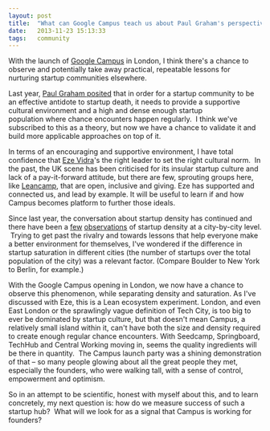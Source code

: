 ```yaml
---
layout: post
title:  "What can Google Campus teach us about Paul Graham's perspective on startup hubs?"
date:   2013-11-23 15:13:33
tags:   community
---
```


With the launch of <a href="http://www.campuslondon.com">Google Campus</a> in London, I think there's a chance to observe and potentially take away practical, repeatable lessons for nurturing startup communities elsewhere.

Last year, <a href="http://paulgraham.com/hubs.html">Paul Graham posited</a> that in order for a startup community to be an effective antidote to startup death, it needs to provide a supportive cultural environment and a high and dense enough startup population where chance encounters happen regularly.  I think we've subscribed to this as a theory, but now we have a chance to validate it and build more applicable approaches on top of it.

In terms of an encouraging and supportive environment, I have total confidence that <a href="http://twitter.com/ediggs">Eze Vidra</a>'s the right leader to set the right cultural norm.  In the past, the UK scene has been criticised for its insular startup culture and lack of a pay-it-forward attitude, but there are few, sprouting groups here, like <a href="http://leanca.mp">Leancamp</a>, that are open, inclusive and giving. Eze has supported and connected us, and lead by example. It will be useful to learn if and how Campus becomes platform to further those ideals.

Since last year, the conversation about startup density has continued and there have been a <a href="http://scott-allison.net/2011/10/21/location-matters-for-your-startup/">few</a> <a href="http://mashable.com/2012/02/08/valley-alley-meetup/#47529Top-Bay-Area-Meetup-Groups">observations</a> of startup density at a city-by-city level.  Trying to get past the rivalry and towards lessons that help everyone make a better environment for themselves, I've wondered if the difference in startup saturation in different cities (the number of startups over the total population of the city) was a relevant factor. (Compare Boulder to New York to Berlin, for example.)

With the Google Campus opening in London, we now have a chance to observe this phenomenon, while separating density and saturation. As I've discussed with Eze, this is a Lean ecosystem experiment. London, and even East London or the sprawlingly vague definition of Tech City, is too big to ever be dominated by startup culture, but that doesn't mean Campus, a relatively small island within it, can't have both the size and density required to create enough regular chance encounters. With Seedcamp, Springboard, TechHub and Central Working moving in, seems the quality ingredients will be there in quantity.  The Campus launch party was a shining demonstration of that – so many people glowing about all the great people they met, especially the founders, who were walking tall, with a sense of control, empowerment and optimism.

So in an attempt to be scientific, honest with myself about this, and to learn concretely, my next question is: how do we measure success of such a startup hub?  What will we look for as a signal that Campus is working for founders?

&nbsp;

&nbsp;
